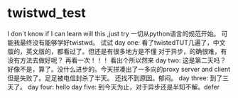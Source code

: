 twistwd_test
============

I don`t know if I can learn will this ,just try
    一切从python语言的规范开始。
    可能我最终没有能够学好twistwd。
    试试
day one: 
    看了twistedTUT几遍了，中文版的，英文版的，都看过了。但还是有很多地方是不懂
    对于异步，的确很难，有没有方法去做好呢？
    再看一次！！！
    看出个所以然来
day two:
    这是第二天吗？
    好像不是，算了。没什么进步的。今天拼凑出了一多向的proxy server and client
    但是失败了。足足被电信封杀了半天。
    还找不到原因。郁闷。
day three:
    到了三天了。
day four:
    hello
day five:
    到今天为止，对于异步还是半知不解。defer
    